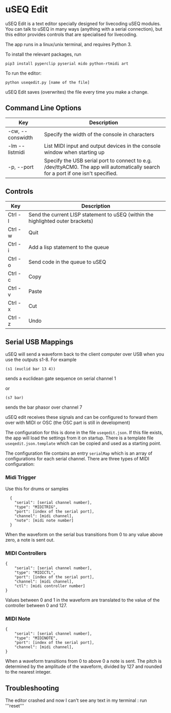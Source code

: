 # uSEQ Edit

uSEQ Edit is a text editor specially designed for livecoding uSEQ modules.  You can talk to uSEQ in many ways (anything with a serial connection), but this editor provides controls that are specialised for livecoding.

The app runs in a linux/unix terminal, and requires Python 3.

To install the relevant packages, run 

```
pip3 install pyperclip pyserial mido python-rtmidi art
```


To run the editor:

```
python useqedit.py [name of the file]
```


uSEQ Edit saves (overwrites) the file every time you make a change.


## Command Line Options

| Key | Description |
| --- | --- |
| -cw, --conswidth | Specify the width of the console in characters |
| -lm --listmidi | List MIDI input and output devices in the console window when starting up |
| -p, --port | Specify the USB serial port to connect to e.g. /dev/ttyACM0. The app will automatically search for a port if one isn't specified.|



## Controls

| Key | Description |
| --- | --- |
| Ctrl - l | Send the current LISP statement to uSEQ (within the highlighted outer brackets) |
| Ctrl - w | Quit |
| Ctrl - i | Add a lisp statement to the queue |
| Ctrl - o | Send code in the queue to uSEQ |
| Ctrl - c | Copy |
| Ctrl - v | Paste |
| Ctrl - x | Cut |
| Ctrl - z | Undo |


## Serial USB Mappings

uSEQ will send a waveform back to the client computer over USB when you use the outputs s1-8. For example

```
(s1 (euclid bar 13 4))
```
sends a euclidean gate sequence on serial channel 1

or

```
(s7 bar)
```
sends the bar phasor over channel 7

uSEQ edit receives these signals and can be configured to forward them over with MIDI or OSC (the OSC part is still in development)

The configuration for this is done in the file `useqedit.json`.  If this file exists, the app will load the settings from it on startup.  There is a template file `useqedit.json.template` which can be copied and used as a starting point.

The configuration file contains an entry `serialMap` which is an array of configurations for each serial channel.  There are three types of MIDI configuration:

### Midi Trigger

Use this for drums or samples

```
  {
    "serial": [serial channel number],
    "type": "MIDITRIG",
    "port": [index of the serial port],
    "channel": [midi channel],
    "note": [midi note number]
  }
```

When the waveform on the serial bus transitions from 0 to any value above zero, a note is sent out.

### MIDI Controllers

```
{
    "serial": [serial channel number],
    "type": "MIDICTL",
    "port": [index of the serial port],
    "channel": [midi channel],
    "ctl": [midi controller number]
}
```

Values between 0 and 1 in the waveform are translated to the value of the controller between 0 and 127.

### MIDI Note

```
{
    "serial": [serial channel number],
    "type": "MIDINOTE",
    "port": [index of the serial port],
    "channel": [midi channel],
}
```

When a waveform transitions from 0 to above 0 a note is sent. The pitch is determined by the amplitude of the waveform, divided by 127 and rounded to the nearest integer.


## Troubleshooting

The editor crashed and now I can't see any text in my terminal
: run '''reset'''
